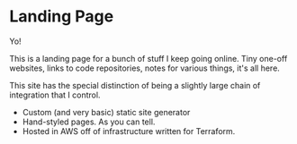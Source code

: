 # Landing Page

Yo!

This is a landing page for a bunch of stuff I keep going online. 
Tiny one-off websites, links to code repositories, notes for various things, it's all here.

This site has the special distinction of being a slightly large chain of integration 
that I control.

- Custom (and very basic) static site generator
- Hand-styled pages. As you can tell. 
- Hosted in AWS off of infrastructure written for Terraform.
